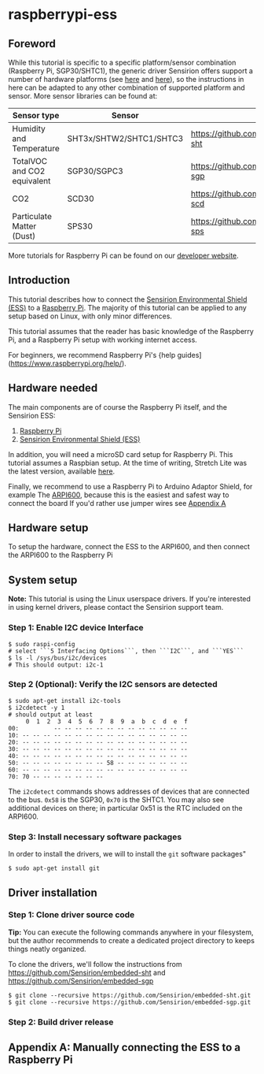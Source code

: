 # raspberrypi-ess

## Foreword

While this tutorial is specific to a specific platform/sensor combination (Raspberry Pi, SGP30/SHTC1), the generic driver Sensirion offers support a number of hardware platforms (see [here](https://github.com/Sensirion/embedded-common/tree/master/hw_i2c/sample-implementations) and [here](https://github.com/Sensirion/embedded-common/tree/master/sw_i2c/sample-implementations)), so the instructions in here can be adapted to any other combination of supported platform and sensor. More sensor libraries can be found at:

| Sensor type | Sensor | URL |
| ----------- | ------ | --- |
| Humidity and Temperature | SHT3x/SHTW2/SHTC1/SHTC3 | https://github.com/Sensirion/embedded-sht |
| TotalVOC and CO2 equivalent | SGP30/SGPC3 | https://github.com/Sensirion/embedded-sgp |
| CO2 | SCD30 | https://github.com/Sensirion/embedded-scd |
| Particulate Matter (Dust) | SPS30 | https://github.com/Sensirion/embedded-sps |

More tutorials for Raspberry Pi can be found on our [developer website](https://developer.sensirion.com/platforms/raspberry-pi/).

## Introduction

This tutorial describes how to connect the [Sensirion Environmental Shield (ESS)](https://http://developer.sensirion.com/ess) to a [Raspberry Pi](http://raspberrypi.org). The majority of this tutorial can be applied to any setup based on Linux, with only minor differences.

This tutorial assumes that the reader has basic knowledge of the Raspberry Pi, and a Raspberry Pi setup with working internet access.

For beginners, we recommend Raspberry Pi's {help guides](https://www.raspberrypi.org/help/).

## Hardware needed

The main components are of course the Raspberry Pi itself, and the Sensirion ESS:
1. [Raspberry Pi](http://raspberrypi.org)
1. [Sensirion Environmental Shield (ESS)](https://http://developer.sensirion.com/ess)

In addition, you will need a microSD card setup for Raspberry Pi. This tutorial assumes a Raspbian setup. At the time of writing, Stretch Lite was the latest version, available [here](https://www.raspberrypi.org/downloads/raspbian/).

Finally, we recommend to use a Raspberry Pi to Arduino Adaptor Shield, for example The [ARPI600](https://www.waveshare.com/arpi600.htm), because this is the easiest and safest way to connect the board If you'd rather use jumper wires see [Appendix A](#appendix-a-manually-connecting-the-ess-to-a-raspberry-pi)

## Hardware setup

To setup the hardware, connect the ESS to the ARPI600, and then connect the ARPI600 to the Raspberry Pi

## System setup

**Note:** This tutorial is using the Linux userspace drivers. If you're interested in using kernel drivers, please contact the Sensirion support team.

### Step 1: Enable I2C device Interface
```shell
$ sudo raspi-config
# select ```5 Interfacing Options```, then ```I2C```, and ```YES```
$ ls -l /sys/bus/i2c/devices
# This should output: i2c-1
```

### Step 2 (Optional): Verify the I2C sensors are detected
```shell
$ sudo apt-get install i2c-tools
$ i2cdetect -y 1
# should output at least
     0  1  2  3  4  5  6  7  8  9  a  b  c  d  e  f
00:          -- -- -- -- -- -- -- -- -- -- -- -- -- 
10: -- -- -- -- -- -- -- -- -- -- -- -- -- -- -- -- 
20: -- -- -- -- -- -- -- -- -- -- -- -- -- -- -- -- 
30: -- -- -- -- -- -- -- -- -- -- -- -- -- -- -- -- 
40: -- -- -- -- -- -- -- -- -- -- -- -- -- -- -- -- 
50: -- -- -- -- -- -- -- -- 58 -- -- -- -- -- -- -- 
60: -- -- -- -- -- -- -- -- -- -- -- -- -- -- -- -- 
70: 70 -- -- -- -- -- -- --  
```
The ```i2cdetect``` commands shows addresses of devices that are connected to the bus. ```0x58``` is the SGP30, ```0x70``` is the SHTC1. You may also see additional devices on there; in particular 0x51 is the RTC included on the ARPI600.

### Step 3: Install necessary software packages

In order to install the drivers, we will to install the ```git``` software packages"
```shell
$ sudo apt-get install git
```

## Driver installation

### Step 1: Clone driver source code

**Tip:** You can execute the following commands anywhere in your filesystem, but the author recommends to create a dedicated project directory to keeps things neatly organized.

To clone the drivers, we'll follow the instructions from https://github.com/Sensirion/embedded-sht and https://github.com/Sensirion/embedded-sgp

```shell
$ git clone --recursive https://github.com/Sensirion/embedded-sht.git
$ git clone --recursive https://github.com/Sensirion/embedded-sgp.git
```

### Step 2: Build driver release


## Appendix A: Manually connecting the ESS to a Raspberry Pi
